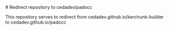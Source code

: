# Redirect repository to cedadev/padocc

This repository serves to redirect from cedadev.github.io/kerchunk-builder to cedadev.github.io/padocc
